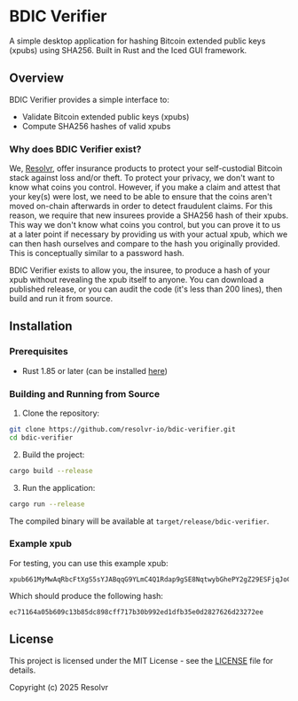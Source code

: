 # BDIC Verifier

A simple desktop application for hashing Bitcoin extended public keys (xpubs) using SHA256. Built in Rust and the Iced GUI framework.

## Overview

BDIC Verifier provides a simple interface to:

- Validate Bitcoin extended public keys (xpubs)
- Compute SHA256 hashes of valid xpubs

### Why does BDIC Verifier exist?

We, [Resolvr](https://resolvr.io), offer insurance products to protect your self-custodial Bitcoin stack against loss and/or theft. To protect your privacy, we don't want to know what coins you control. However, if you make a claim and attest that your key(s) were lost, we need to be able to ensure that the coins aren't moved on-chain afterwards in order to detect fraudulent claims. For this reason, we require that new insurees provide a SHA256 hash of their xpubs. This way we don't know what coins you control, but you can prove it to us at a later point if necessary by providing us with your actual xpub, which we can then hash ourselves and compare to the hash you originally provided. This is conceptually similar to a password hash.

BDIC Verifier exists to allow you, the insuree, to produce a hash of your xpub without revealing the xpub itself to anyone. You can download a published release, or you can audit the code (it's less than 200 lines), then build and run it from source.

## Installation

### Prerequisites

- Rust 1.85 or later (can be installed [here](https://www.rust-lang.org/tools/install))

### Building and Running from Source

1. Clone the repository:

```bash
git clone https://github.com/resolvr-io/bdic-verifier.git
cd bdic-verifier
```

2. Build the project:

```bash
cargo build --release
```

3. Run the application:

```bash
cargo run --release
```

The compiled binary will be available at `target/release/bdic-verifier`.

### Example xpub

For testing, you can use this example xpub:

```
xpub661MyMwAqRbcFtXgS5sYJABqqG9YLmC4Q1Rdap9gSE8NqtwybGhePY2gZ29ESFjqJoCu1Rupje8YtGqsefD265TMg7usUDFdp6W1EGMcet8
```

Which should produce the following hash:

```
ec71164a05b609c13b85dc898cff717b30b992ed1dfb35e0d2827626d23272ee
```

## License

This project is licensed under the MIT License - see the [LICENSE](LICENSE) file for details.

Copyright (c) 2025 Resolvr
